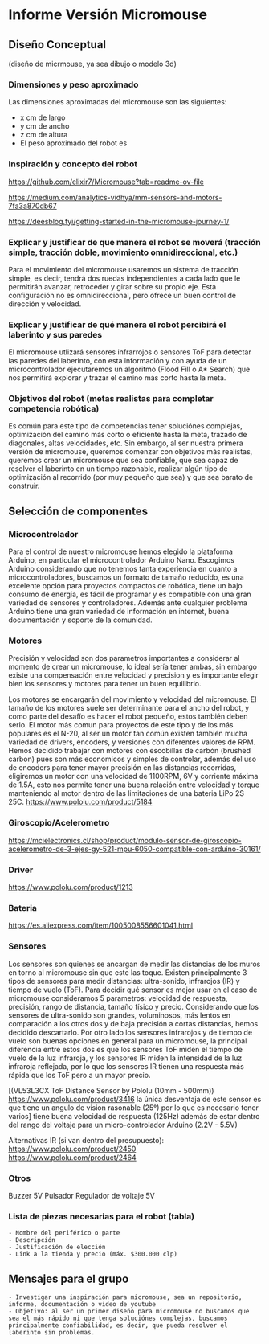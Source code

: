 # Informe Versión Micromouse

## Diseño Conceptual
(diseño de micrmouse, ya sea dibujo o modelo 3d)

### Dimensiones y peso aproximado
Las dimensiones aproximadas del micromouse son las siguientes:
- x cm de largo
- y cm de ancho
- z cm de altura
- El peso aproximado del robot es 

### Inspiración y concepto del robot
https://github.com/elixir7/Micromouse?tab=readme-ov-file

https://medium.com/analytics-vidhya/mm-sensors-and-motors-7fa3a870db67

https://deesblog.fyi/getting-started-in-the-micromouse-journey-1/

### Explicar y justificar de que manera el robot se moverá (tracción simple, tracción doble, movimiento omnidireccional, etc.)
Para el movimiento del micromouse usaremos un sistema de tracción simple, es decir, tendrá dos ruedas independientes a cada lado que le permitirán avanzar, retroceder y girar sobre su propio eje. Esta configuración no es omnidireccional, pero ofrece un buen control de dirección y velocidad.

### Explicar y justificar de qué manera el robot percibirá el laberinto y sus paredes
El micromouse utlizará sensores infrarrojos o sensores ToF para detectar las paredes del laberinto, con esta información y con ayuda de un microcontrolador ejecutaremos un algoritmo (Flood Fill o A* Search) que nos permitirá explorar y trazar el camino más corto hasta la meta.

### Objetivos del robot (metas realistas para completar competencia robótica)
Es común para este tipo de competencias tener soluciónes complejas, optimización del camino más corto o eficiente hasta la meta, trazado de diagonales, altas velocidades, etc.
Sin embargo, al ser nuestra primera versión de micromouse, queremos comenzar con objetivos más realistas, queremos crear un micromouse que sea confiable, que sea capaz de resolver el laberinto en un tiempo razonable, realizar algún tipo de optimización al recorrido (por muy pequeño que sea) y que sea barato de construir.

## Selección de componentes

### Microcontrolador
Para el control de nuestro micromouse hemos elegido la plataforma Arduino, en particular el microcontrolador Arduino Nano. Escogimos Arduino considerando que no tenemos tanta experiencia en cuanto a microcontroladores, buscamos un formato de tamaño reducido, es una excelente opción para proyectos compactos de robótica, tiene un bajo consumo de energía, es fácil de programar y es compatible con una gran variedad de sensores y controladores. Además ante cualquier problema Arduino tiene una gran variedad de información en internet, buena documentación y soporte de la comunidad.

### Motores
Precisión y velocidad son dos parametros importantes a considerar al momento de crear un micromouse, lo ideal sería tener ambas, sin embargo existe una compensación entre velocidad y precision y es importante elegir bien los sensores y motores para tener un buen equilibrio.

Los motores se encargarán del movimiento y velocidad del micromouse. El tamaño de los motores suele ser determinante para el ancho del robot, y como parte del desafío es hacer el robot pequeño, estos también deben serlo. El motor más comun para proyectos de este tipo y de los más populares es el N-20, al ser un motor tan común existen también mucha variedad de drivers, encoders, y versiones con diferentes valores de RPM. Hemos decidido trabajar con motores con escobillas de carbón (brushed carbon) pues son más economicos y simples de controlar, además del uso de encoders para tener mayor precisión en las distancias recorridas, eligiremos un motor con una velocidad de 1100RPM, 6V y corriente máxima de 1.5A, esto nos permite tener una buena relación entre velocidad y torque manteniendo al motor dentro de las limitaciones de una bateria LiPo 2S 25C. https://www.pololu.com/product/5184

### Giroscopio/Acelerometro
https://mcielectronics.cl/shop/product/modulo-sensor-de-giroscopio-acelerometro-de-3-ejes-gy-521-mpu-6050-compatible-con-arduino-30161/

### Driver
https://www.pololu.com/product/1213

### Bateria
https://es.aliexpress.com/item/1005008556601041.html

### Sensores
Los sensores son quienes se ancargan de medir las distancias de los muros en torno al micromouse sin que este las toque. Existen principalmente 3 tipos de sensores para medir distancias: ultra-sonido, infrarojos (IR) y tiempo de vuelo (ToF).
Para decidir qué sensor es mejor usar en el caso de micromouse consideramos 5 parametros: velocidad de respuesta, precisión, rango de distancia, tamaño físico y precio. Considerando que los sensores de ultra-sonido son grandes, voluminosos, más lentos en comparación a los otros dos y de baja precisión a cortas distancias, hemos decidido descartarlo. Por otro lado los sensores infrarojos y de tiempo de vuelo son buenas opciones en general para un micromouse, la principal diferencia entre estos dos es que los sensores ToF miden el tiempo de vuelo de la luz infraroja, y los sensores IR miden la intensidad de la luz infraroja reflejada, por lo que los sensores IR tienen una respuesta más rápida que los ToF pero a un mayor precio.

[(VL53L3CX ToF Distance Sensor by Pololu (10mm - 500mm)) https://www.pololu.com/product/3416 la única desventaja de este sensor es que tiene un angulo de vision rasonable (25°) por lo que es necesario tener varios] tiene buena velocidad de respuesta (125Hz) además de estar dentro del rango del voltaje para un micro-controlador Arduino (2.2V - 5.5V) 

Alternativas IR (si van dentro del presupuesto): https://www.pololu.com/product/2450 https://www.pololu.com/product/2464

### Otros
Buzzer 5V
Pulsador
Regulador de voltaje 5V




### Lista de piezas necesarias para el robot (tabla)
    - Nombre del periférico o parte
    - Descripción
    - Justificación de elección
    - Link a la tienda y precio (máx. $300.000 clp)

## Mensajes para el grupo
    - Investigar una inspiración para micromouse, sea un repositorio, informe, documentación o video de youtube
    - Objetivo: al ser un primer diseño para micromouse no buscamos que sea el más rápido ni que tenga soluciónes complejas, buscamos principalmente confiabilidad, es decir, que pueda resolver el laberinto sin problemas.



